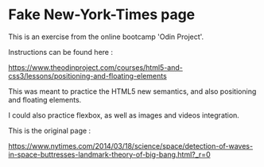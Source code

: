 # Fake New-York-Times page

This is an exercise from the online bootcamp 'Odin Project'.

Instructions can be found here :

https://www.theodinproject.com/courses/html5-and-css3/lessons/positioning-and-floating-elements

This was meant to practice the HTML5 new semantics, and also positioning and floating elements.

I could also practice flexbox, as well as images and videos integration.

This is the original page :

https://www.nytimes.com/2014/03/18/science/space/detection-of-waves-in-space-buttresses-landmark-theory-of-big-bang.html?_r=0

